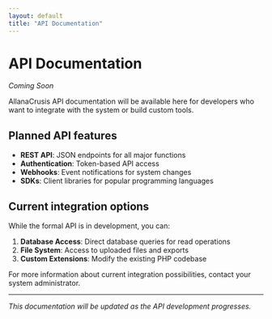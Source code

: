 ```yaml
---
layout: default
title: "API Documentation"
---
```


# API Documentation

*Coming Soon*

AllanaCrusis API documentation will be available here for developers who want to integrate with the system or build custom tools.

## Planned API features

- **REST API**: JSON endpoints for all major functions
- **Authentication**: Token-based API access
- **Webhooks**: Event notifications for system changes
- **SDKs**: Client libraries for popular programming languages

## Current integration options

While the formal API is in development, you can:

1. **Database Access**: Direct database queries for read operations
2. **File System**: Access to uploaded files and exports
3. **Custom Extensions**: Modify the existing PHP codebase

For more information about current integration possibilities, contact your system administrator.

---

*This documentation will be updated as the API development progresses.*